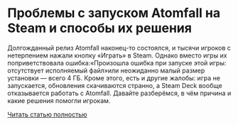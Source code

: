 # Проблемы с запуском Atomfall на Steam и способы их решения



Долгожданный релиз Atomfall наконец-то состоялся, и тысячи игроков с нетерпением нажали кнопку «Играть» в Steam. Однако вместо игры их поприветствовала ошибка:«Произошла ошибка при запуске этой игры: отсутствует исполняемый файл»или неожиданно малый размер установки — всего 4 ГБ. Кроме этого, есть и другие жалобы: игра не запускается, обновления скачиваются странно, а Steam Deck вообще отказывается работать с Atomfall. Давайте разберёмся, в чём причина и какие решения помогли игрокам.

[Читать статью полностью](https://xyberbara.com/gaming/atomfall-steam/)
